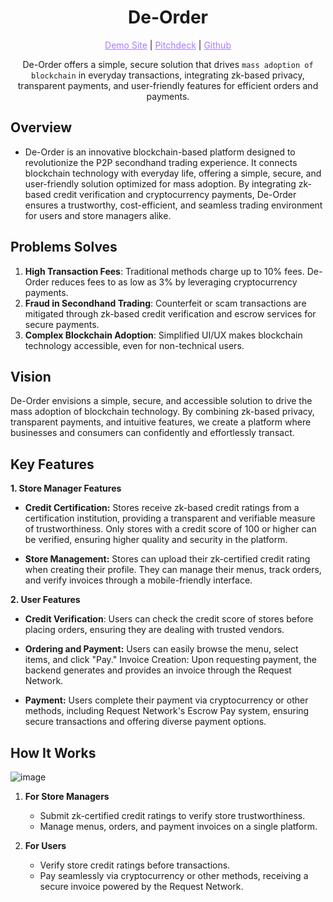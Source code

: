 <h1 align="center">De-Order</h1>

<p align="center">
  <a href="https://deorder.vercel.app/" style="color: #a77dff">Demo Site</a> | <a href="" style="color: #a77dff">Pitchdeck</a> | <a href="https://github.com/soaryong/deorder" style="color: #a77dff">Github</a>
</p>

<p align="center">De-Order offers a simple, secure solution that drives <code>mass adoption of blockchain</code> in everyday transactions, integrating zk-based privacy, transparent payments, and user-friendly features for efficient orders and payments.</p>

## Overview

- De-Order is an innovative blockchain-based platform designed to revolutionize the P2P secondhand trading experience. It connects blockchain technology with everyday life, offering a simple, secure, and user-friendly solution optimized for mass adoption. By integrating zk-based credit verification and cryptocurrency payments, De-Order ensures a trustworthy, cost-efficient, and seamless trading environment for users and store managers alike.  

## Problems Solves

1. **High Transaction Fees**: Traditional methods charge up to 10% fees. De-Order reduces fees to as low as 3% by leveraging cryptocurrency payments.  
2. **Fraud in Secondhand Trading**: Counterfeit or scam transactions are mitigated through zk-based credit verification and escrow services for secure payments.  
3. **Complex Blockchain Adoption**: Simplified UI/UX makes blockchain technology accessible, even for non-technical users.  

## Vision

De-Order envisions a simple, secure, and accessible solution to drive the mass adoption of blockchain technology. By combining zk-based privacy, transparent payments, and intuitive features, we create a platform where businesses and consumers can confidently and effortlessly transact.  

## Key Features  

**1. Store Manager Features**
- **Credit Certification:**
Stores receive zk-based credit ratings from a certification institution, providing a transparent and verifiable measure of trustworthiness.
Only stores with a credit score of 100 or higher can be verified, ensuring higher quality and security in the platform.

- **Store Management:**
Stores can upload their zk-certified credit rating when creating their profile.
They can manage their menus, track orders, and verify invoices through a mobile-friendly interface.

**2. User Features**
- **Credit Verification**:
Users can check the credit score of stores before placing orders, ensuring they are dealing with trusted vendors.

- **Ordering and Payment:**
Users can easily browse the menu, select items, and click "Pay."
Invoice Creation: Upon requesting payment, the backend generates and provides an invoice through the Request Network.

- **Payment:**
Users complete their payment via cryptocurrency or other methods, including Request Network's Escrow Pay system, ensuring secure transactions and offering diverse payment options.

## How It Works 

![image](https://github.com/user-attachments/assets/84399804-ad99-4ceb-ac2c-649d993272fc)

1. **For Store Managers**  
   - Submit zk-certified credit ratings to verify store trustworthiness.  
   - Manage menus, orders, and payment invoices on a single platform.  

2. **For Users**  
   - Verify store credit ratings before transactions.  
   - Pay seamlessly via cryptocurrency or other methods, receiving a secure invoice powered by the Request Network.
